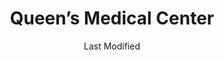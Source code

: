 ---
layout: location-page
date: Last Modified
description: "Local COVID-19 testing is available at Queen’s Medical Center in Honolulu, Hawaii, USA."
permalink: "locations/hawaii/honolulu/queens-medical-center/"
tags:
  - locations
  - hawaii
title: Queen’s Medical Center
uniqueName: queens-medical-center
state: Hawaii
stateAbbr: HI
hood: "Punchbowl"
address: "1301 Punchbowl St"
city: "Honolulu"
zip: "96813"
zipsNearby: "96701 96861 96706 96712 96717 96801 96802 96803 96804 96805 96806 96807 96808 96809 96810 96811 96812 96813 96814 96815 96816 96817 96818 96819 96820 96821 96822 96823 96824 96825 96826 96828 96830 96836 96837 96838 96839 96840 96841 96843 96844 96846 96847 96848 96849 96850 96853 96858 96859 96860 96898 96729 96730 96731 96734 96863 96742 96744 96748 96757 96759 96762 96770 96782 96786 96789 96854 96857 96791 96792 96795 96707 96709 96797 96827 96835" 
mapUrl: "http://maps.apple.com/?q=Queens+Medical+Center&address=1301+Punchbowl+St,Honolulu,Hawaii,96813"
locationType: Drive-thru
phone: "808-691-2619"
website: "https://www.queens.org/covid19/home"
onlineBooking: undefined
closed: undefined
closedUpdate: May 18th, 2020
notes: "By appointment only."
days: Everyday
hours: 10AM-6PM
ctaMessage: Learn more
ctaUrl: "https://www.queens.org/covid19/home"
---